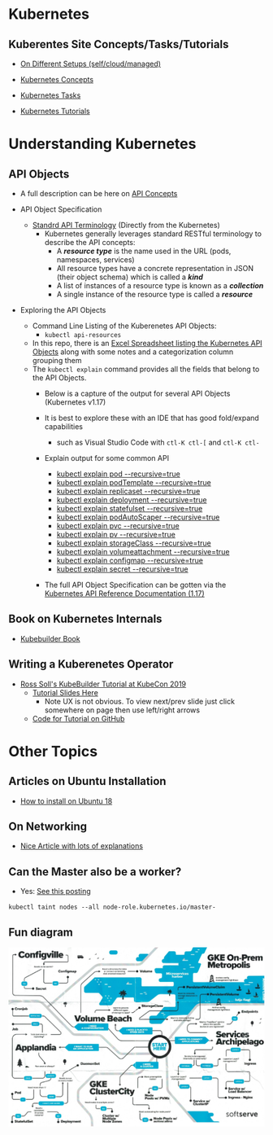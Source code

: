 # Kubernetes

## Kuberentes Site Concepts/Tasks/Tutorials

* [On Different Setups (self/cloud/managed)](https://kubernetes.io/docs/setup/)

* [Kubernetes Concepts](https://kubernetes.io/docs/concepts/)

* [Kubernetes Tasks](https://kubernetes.io/docs/tasks/)

* [Kubernetes Tutorials](https://kubernetes.io/docs/tutorials/)

# Understanding Kubernetes 

## API Objects 

* A full description can be here on [API Concepts](ttps://kubernetes.io/docs/reference/using-api/api-concepts/)


* API Object Specification
    *  [Standrd API Terminology](https://kubernetes.io/docs/reference/using-api/api-concepts/#standard-api-terminology) (Directly from the Kubernetes)
        * Kubernetes generally leverages standard RESTful terminology to describe the API concepts:
            * A ___resource type___ is the name used in the URL (pods, namespaces, services)
            * All resource types have a concrete representation in JSON (their object schema) which is called a ___kind___
            * A list of instances of a resource type is known as a ___collection___
            * A single instance of the resource type is called a ___resource___

* Exploring the API Objects
    * Command Line Listing of the Kuberenetes API Objects:
        * ```kubectl api-resources```
    * In this repo, there is an [Excel Spreadsheet listing the Kubernetes API Objects](Kubernetes-API-Objects.xlsx) along with some notes and a categorization column grouping them
    * The ```kubectl explain``` command provides all the fields that belong to the API Objects.  
        * Below is a capture of the output for several API Objects (Kubernetes v1.17)

        * It is best to explore these with an IDE  that has good fold/expand capabilities 
            * such as Visual Studio Code with  ```ctl-K ctl-[``` and ```ctl-K ctl-``` 
        * Explain output for some common API
            * [kubectl explain pod --recursive=true](pod.api)
            * [kubectl explain podTemplate --recursive=true](podTemplate.api)
            * [kubectl explain replicaset --recursive=true](replicaset.api)
            * [kubectl explain deployment --recursive=true](deployment.api)
            * [kubectl explain statefulset --recursive=true](statefulset.api)
             * [kubectl explain podAutoScaper --recursive=true](podAutoScaper.api)
            * [kubectl explain pvc --recursive=true](pvc.api)
            * [kubectl explain pv --recursive=true](pv.api)
            * [kubectl explain storageClass --recursive=true](storageClass.api)
            * [kubectl explain volumeattachment --recursive=true](volumeattachment.api)
            * [kubectl explain configmap --recursive=true](configmap.api)
            * [kubectl explain secret --recursive=true](secret.api)

        * The full API Object Specification can be gotten via the [Kubernetes API Reference Documentation (1.17)](https://kubernetes.io/docs/reference/generated/kubernetes-api/v1.17/)

## Book on Kubernetes Internals 

* [Kubebuilder Book](https://kubebuilder.io/)

## Writing a Kuberenetes Operator
* [Ross Soll's KubeBuilder Tutorial at KubeCon 2019](https://youtu.be/KBTXBUVNF2I?list=PLj6h78yzYM2NDs-iu8WU5fMxINxHXlien)
    * [Tutorial Slides Here](https://pres.metamagical.dev/kubecon-us-2019/)
        * Note UX is not obvious. To view next/prev slide just click somewhere on page then use left/right arrows
    * [Code for Tutorial on GitHub](https://github.com/DirectXMan12/kubebuilder-workshops/tree/kubecon-us-2019)

# Other Topics

## Articles on Ubuntu Installation

*  [How to install on Ubuntu 18](https://geekflare.com/install-kubernetes-on-ubuntu/)

## On Networking

* [Nice Article with lots of explanations](https://rancher.com/blog/2019/2019-03-21-comparing-kubernetes-cni-providers-flannel-calico-canal-and-weave/)

## Can the Master also be a worker?
* Yes: [See this posting](https://stackoverflow.com/questions/43147941/allow-scheduling-of-pods-on-kubernetes-master)
```
kubectl taint nodes --all node-role.kubernetes.io/master-
```

## Fun diagram

![SoftServe Kubernetes](Kubernetes-Softserve.jpg "Cloning a VM")
